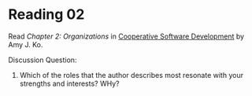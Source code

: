 # Reading 02

Read _Chapter 2: Organizations_ in [Cooperative Software Development](https://faculty.washington.edu/ajko/books/cooperative-software-development/) by Amy J. Ko.

Discussion Question:

1. Which of the roles that the author describes most resonate with your strengths and interests? WHy?